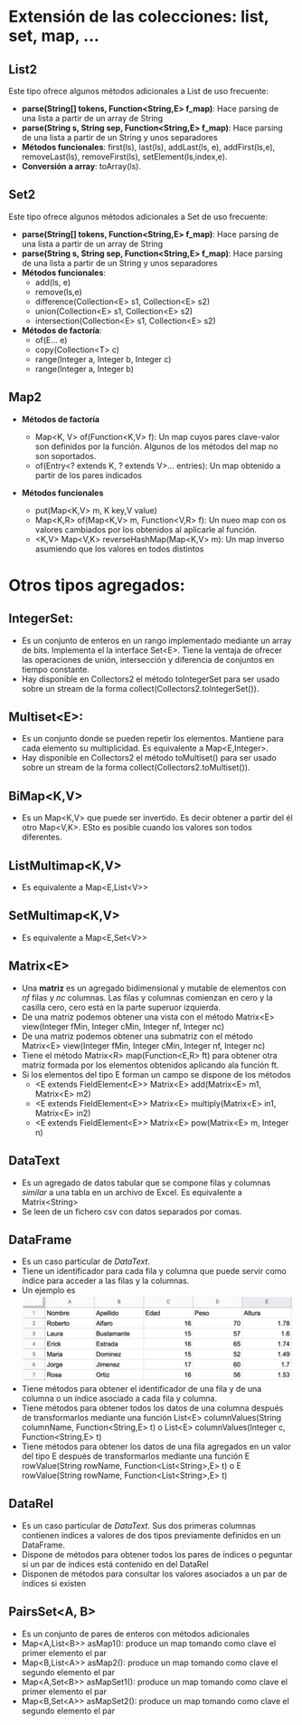 # Extensión de las colecciones: list, set, map, ...

## List2

Este tipo ofrece algunos métodos adicionales a List de uso frecuente:

- **parse(String[] tokens, Function\<String,E\> f_map)**:  Hace parsing de una lista a partir de un array de String
- **parse(String s, String sep, Function\<String,E\> f_map)**: Hace parsing de una lista a partir de un String y unos separadores
- **Métodos funcionales**: first(ls), last(ls), addLast(ls, e), addFirst(ls,e), removeLast(ls), removeFirst(ls), setElement(ls,index,e).
- **Conversión a array**: toArray(ls).

## Set2

Este tipo ofrece algunos métodos adicionales a Set de uso frecuente:

- **parse(String[] tokens, Function\<String,E\> f_map)**:  Hace parsing de una lista a partir de un array de String
- **parse(String s, String sep, Function\<String,E\> f_map)**: Hace parsing de una lista a partir de un String y unos separadores
- **Métodos funcionales**: 
	- add(ls, e)
	- remove(ls,e)
	- difference(Collection\<E\> s1, Collection\<E\> s2)
	- union(Collection\<E\> s1, Collection\<E\> s2)
	- intersection(Collection\<E\> s1, Collection\<E\> s2)
- **Métodos de factoría**: 
	- of(E... e)
	- copy(Collection\<T\> c)
	- range(Integer a, Integer b, Integer c)
	- range(Integer a, Integer b)

## Map2

- **Métodos de factoría**
	- Map\<K, V\> of(Function\<K,V\> f): Un map cuyos pares clave-valor son definidos por la función. Algunos de los métodos del map no son soportados. 
	- of(Entry\<? extends K, ? extends V\>... entries): Un map obtenido a partir de los pares indicados

- **Métodos funcionales**
	- put(Map\<K,V\> m, K key,V value)
	- Map\<K,R\> of(Map\<K,V\> m, Function\<V,R\> f): Un nueo map con os valores cambiados por los obtenidos al aplicarle al función.
	- \<K,V\> Map\<V,K\> reverseHashMap(Map\<K,V\> m): Un map inverso asumiendo que los valores en todos distintos

# Otros tipos agregados:

## IntegerSet: 
- Es un conjunto de enteros en un rango implementado mediante un array de bits. Implementa el la interface Set\<E\>. Tiene la ventaja de ofrecer las operaciones de unión, intersección y diferencia de conjuntos en tiempo constante.
- Hay disponible en Collectors2 el método toIntegerSet para ser usado sobre un stream de la forma collect(Collectors2.toIntegerSet()).

## Multiset\<E\>:

- Es un conjunto donde se pueden repetir los elementos. Mantiene para cada elemento su multiplicidad. Es equivalente a Map\<E,Integer\>.
- Hay disponible en Collectors2 el método toMultiset() para ser usado sobre un stream de la forma collect(Collectors2.toMultiset()).

## BiMap\<K,V\>

- Es un Map\<K,V\> que puede ser invertido. Es decir obtener a partir del él otro Map\<V,K\>. ESto es posible cuando los valores son todos diferentes.

## ListMultimap\<K,V\>

- Es equivalente a Map\<E,List\<V\>\>

## SetMultimap\<K,V\>

- Es equivalente a Map\<E,Set\<V\>\>

## Matrix\<E\>

- Una **matriz** es un agregado bidimensional y mutable de elementos con _nf_ filas y _nc_ columnas. Las filas y columnas comienzan en cero y la casilla cero, cero está en la parte superuor izquierda.
- De una matriz podemos obtener una vista con el método Matrix\<E\> view(Integer fMin, Integer cMin, Integer nf, Integer nc)
- De una matriz podemos obtener una submatriz con el método Matrix\<E\> view(Integer fMin, Integer cMin, Integer nf, Integer nc)
- Tiene el método Matrix\<R\> map(Function\<E,R\> ft) para obtener otra matriz formada por los elementos obtenidos aplicando ala función ft.
- Si los elementos del tipo E forman un campo se dispone de los métodos
	- \<E extends FieldElement\<E\>\> Matrix\<E\> add(Matrix\<E\> m1, Matrix\<E\> m2)
	- \<E extends FieldElement\<E\>\> Matrix\<E\> multiply(Matrix\<E\> in1, Matrix\<E\> in2)
	- \<E extends FieldElement\<E\>\> Matrix\<E\> pow(Matrix\<E\> m, Integer n)

## DataText

- Es un agregado de datos tabular que se compone filas y columnas _similar_ a una tabla en un archivo de Excel. Es equivalente a Matrix\<String\>
- Se leen de un fichero csv con datos separados por comas.

## DataFrame

- Es un caso particular de _DataText_. 
- Tiene un identificador para cada fila y columna que puede servir como índice para acceder a las filas y la columnas.
- Un ejemplo es ![DatFrame](./dataframe.jpg)
- Tiene métodos para obtener el identificador de una fila y de una columna o un índice asociado a cada fila y columna.
- Tiene métodos para obtener todos los datos de una columna después de transformarlos mediante una función List\<E\> columnValues(String columnName, Function\<String,E\> t) o List\<E\> columnValues(Integer c, Function\<String,E\> t)
- Tiene métodos para obtener los datos de una fila agregados en un valor del tipo E después de transformarlos mediante una función E rowValue(String rowName, Function\<List\<String\>,E\> t) o E rowValue(String rowName, Function\<List\<String\>,E\> t)

## DataRel

- Es un caso particular de _DataText_.  Sus dos primeras columnas contienen índices a valores de dos tipos previamente definidos en un DataFrame.
- Dispone de métodos para obtener todos los pares de índices o peguntar si un par de índices está contenido en del DataRel
- Disponen de métodos para consultar los valores asociados a un par de índices si existen

## PairsSet\<A, B\>

- Es un conjunto de pares de enteros con métodos adicionales
- Map\<A,List\<B\>\> asMap1(): produce un map tomando como clave el primer elemento el par
- Map\<B,List\<A\>\> asMap2(): produce un map tomando como clave el segundo elemento el par
- Map\<A,Set\<B\>\> asMapSet1(): produce un map tomando como clave el primer elemento el par
- Map\<B,Set\<A\>\> asMapSet2(): produce un map tomando como clave el segundo elemento el par




	



	





 

